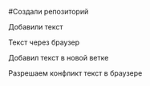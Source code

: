 ﻿#Создали репозиторий

Добавили текст

Текст через браузер

Добавил текст в новой ветке

Разрешаем конфликт текст в браузере
